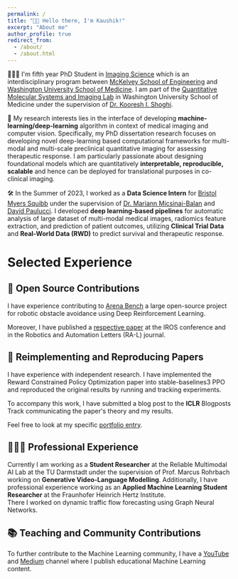 ```yaml
---
permalink: /
title: "👋🏼 Hello there, I'm Kaushik!"
excerpt: "About me"
author_profile: true
redirect_from: 
  - /about/
  - /about.html
---
```





<!---![Illustration of combining vision and language modalities](/images/image_to_text_vis.png){: .align-right width="300px"}-->
👨🏻‍💻 I'm fifth year PhD Student in [Imaging Science](https://engineering.wustl.edu/academics/programs/imaging-science/index.html) which is an interdisciplinary program between [McKelvey School of Engineering](https://engineering.wustl.edu/index.html) and [Washington University School of Medicine](https://medicine.wustl.edu/). I am part of the [Quantitative Molecular Systems and Imaging Lab](https://www.mir.wustl.edu/research/research-centers/precision-radiotheranostics-translation-center-prtc/labs/shoghi-lab/) in Washington University School of Medicine under the supervision of [Dr. Kooresh I. Shoghi](https://www.mir.wustl.edu/employees/kooresh-shoghi/).

🔬 My research interests lies in the interface of developing **machine-learning/deep-learning** algorithm in context of medical imaging and computer vision. Specifically, my PhD dissertation research focuses on developing novel deep-learning based computational frameworks for multi-modal and multi-scale preclinical quantitative imaging for assessing therapeutic response. I am particularly passionate about designing foundational models which are quantitatively **interpretable, reproducible, scalable** and hence can be deployed for translational purposes in co-clinical imaging.

🛠️ In the Summer of 2023, I worked as a **Data Science Intern** for [Bristol Myers Squibb](https://www.bms.com/) under the supervision of [Dr. Mariann Micsinai-Balan](https://www.linkedin.com/in/mariannmicsinai/) and [David Paulucci](https://www.linkedin.com/in/david-paulucci/). I developed **deep learning-based pipelines** for automatic analysis of large dataset of multi-modal medical images, radiomics feature extraction, and prediction of patient outcomes, utilizing **Clinical Trial Data** and **Real-World Data (RWD)** to predict survival and therapeutic response.


# Selected Experience



## 🤖 Open Source Contributions
I have experience contributing to [Arena Bench](https://github.com/Arena-Rosnav) a large open-source project for robotic obstacle avoidance using Deep Reinforcement Learning.

Moreover, I have published a [respective paper](https://sudo-boris.github.io/publication/2022-Arena-Bench) at the IROS conference and in the Robotics and Automation Letters (RA-L) journal.

## 📜 Reimplementing and Reproducing Papers
I have experience with independent research. I have implemented the Reward Constrained Policy Optimization paper into stable-baselines3 PPO and reproduced the original results by running and tracking experiments.

To accompany this work, I have submitted a blog post to the **ICLR** Blogposts Track communicating the paper's theory and my results.

Feel free to look at my specific [portfolio entry](https://sudo-boris.github.io/portfolio/RCPPO/).

## 👨🏻‍🔬 Professional Experience
Currently I am working as a **Student Researcher** at the Reliable Multimodal AI Lab at the TU Darmstadt under the supervision of Prof. Marcus Rohrbach working on **Generative Video-Language Modelling**.
Additionally, I have professional experience working as an **Applied Machine Learning Student Researcher** at the Fraunhofer Heinrich Hertz Institute. \
There I worked on dynamic traffic flow forecasting using Graph Neural Networks.

## 📚 Teaching and Community Contributions
To further contribute to the Machine Learning community, I have a [YouTube](https://www.youtube.com/@borismeinardus) and [Medium](https://medium.com/@boris.meinardus) channel where I publish educational Machine Learning content.







